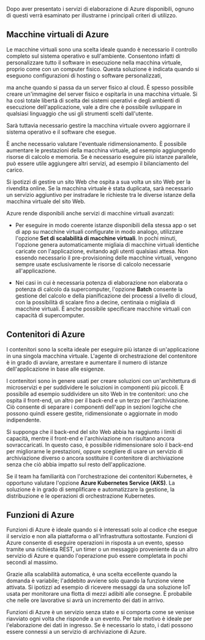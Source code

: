Dopo aver presentato i servizi di elaborazione di Azure disponibili, ognuno di questi verrà esaminato per illustrarne i principali criteri di utilizzo.

## <a name="azure-virtual-machines"></a>Macchine virtuali di Azure

Le macchine virtuali sono una scelta ideale quando è necessario il controllo completo sul sistema operativo e sull'ambiente. Consentono infatti di personalizzare tutto il software in esecuzione nella macchina virtuale, proprio come con un computer fisico. Questa soluzione è indicata quando si eseguono configurazioni di hosting o software personalizzati,

ma anche quando si passa da un server fisico al cloud. È spesso possibile creare un'immagine del server fisico e ospitarla in una macchina virtuale. Si ha così totale libertà di scelta dei sistemi operativi e degli ambienti di esecuzione dell'applicazione, vale a dire che è possibile sviluppare in qualsiasi linguaggio che usi gli strumenti scelti dall'utente.

Sarà tuttavia necessario gestire la macchina virtuale ovvero aggiornare il sistema operativo e il software che esegue. 

È anche necessario valutare l'eventuale ridimensionamento. È possibile aumentare le prestazioni della macchina virtuale, ad esempio aggiungendo risorse di calcolo e memoria. Se è necessario eseguire più istanze parallele, può essere utile aggiungere altri servizi, ad esempio il bilanciamento del carico.

Si ipotizzi di gestire un sito Web che ospita a sua volta un sito Web per la rivendita online. Se la macchina virtuale è stata duplicata, sarà necessario un servizio aggiuntivo per instradare le richieste tra le diverse istanze della macchina virtuale del sito Web.

Azure rende disponibili anche servizi di macchine virtuali avanzati:

* Per eseguire in modo coerente istanze disponibili della stessa app o set di app su macchine virtuali configurate in modo analogo, utilizzare l'opzione **Set di scalabilità di macchine virtuali**. In pochi minuti, l'opzione genera automaticamente migliaia di macchine virtuali identiche caricate con l'applicazione, evitando agli utenti qualsiasi attesa. Non essendo necessario il pre-provisioning delle macchine virtuali, vengono sempre usate esclusivamente le risorse di calcolo necessarie all'applicazione.

* Nei casi in cui è necessaria potenza di elaborazione non elaborata o potenza di calcolo da supercomputer, l'opzione **Batch** consente la gestione del calcolo e della pianificazione dei processi a livello di cloud, con la possibilità di scalare fino a decine, centinaia o migliaia di macchine virtuali. È anche possibile specificare macchine virtuali con capacità di supercomputer.

## <a name="azure-containers"></a>Contenitori di Azure

I contenitori sono la scelta ideale per eseguire più istanze di un'applicazione in una singola macchina virtuale. L'agente di orchestrazione del contenitore è in grado di avviare, arrestare e aumentare il numero di istanze dell'applicazione in base alle esigenze.

I contenitori sono in genere usati per creare soluzioni con un'architettura di microservizi e per suddividere le soluzioni in componenti più piccoli. È possibile ad esempio suddividere un sito Web in tre contenitori: uno che ospita il front-end, un altro per il back-end e un terzo per l'archiviazione. Ciò consente di separare i componenti dell'app in sezioni logiche che possono quindi essere gestite, ridimensionate o aggiornate in modo indipendente.

Si supponga che il back-end del sito Web abbia ha raggiunto i limiti di capacità, mentre il front-end e l'archiviazione non risultano ancora sovraccaricati. In questo caso, è possibile ridimensionare solo il back-end per migliorarne le prestazioni, oppure scegliere di usare un servizio di archiviazione diverso o ancora sostituire il contenitore di archiviazione senza che ciò abbia impatto sul resto dell'applicazione.

 Se il team ha familiarità con l'orchestrazione dei contenitori Kubernetes, è opportuno valutare l'opzione **Azure Kubernetes Service (AKS)**. La soluzione è in grado di semplificare e automatizzare la gestione, la distribuzione e le operazioni di orchestrazione Kubernetes.

## <a name="azure-functions"></a>Funzioni di Azure

Funzioni di Azure è ideale quando si è interessati solo al codice che esegue il servizio e non alla piattaforma o all'infrastruttura sottostante. Funzioni di Azure consente di eseguire operazioni in risposta a un evento, spesso tramite una richiesta REST, un timer o un messaggio proveniente da un altro servizio di Azure e quando l'operazione può essere completata in pochi secondi al massimo.

Grazie alla scalabilità automatica, è una scelta eccellente quando la domanda è variabile; l'addebito avviene solo quando la funzione viene attivata. Si ipotizzi ad esempio di ricevere messaggi da una soluzione IoT usata per monitorare una flotta di mezzi adibiti alle consegne. È probabile che nelle ore lavorative si avrà un incremento dei dati in arrivo.

Funzioni di Azure è un servizio senza stato e si comporta come se venisse riavviato ogni volta che risponde a un evento. Per tale motivo è ideale per l'elaborazione dei dati in ingresso. Se è necessario lo stato, i dati possono essere connessi a un servizio di archiviazione di Azure.
